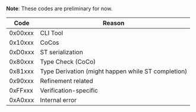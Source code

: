 **Note**: These codes are preliminary for now.

| Code    | Reason                                             |
|---------|----------------------------------------------------|
| 0x00xxx | CLI Tool                                           |
| 0x10xxx | CoCos                                              |
| 0xD0xxx | ST serialization                                   |
| 0x80xxx | Type Check (CoCo)                                  |
| 0x81xxx | Type Derivation (might happen while ST completion) |
| 0x90xxx | Refinement related                                 |
| 0xFFxxx | Verification-specific                              |
| 0xA0xxx | Internal error                                     |
